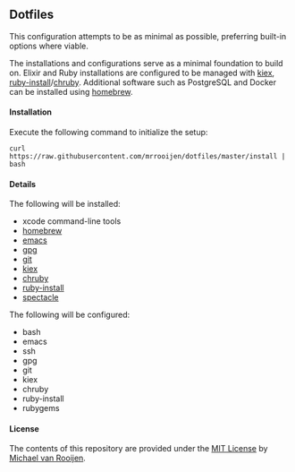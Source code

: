 ## Dotfiles

This configuration attempts to be as minimal as possible, preferring built-in options where viable.

The installations and configurations serve as a minimal foundation to build on. Elixir and Ruby installations are configured to be managed with [kiex], [ruby-install]/[chruby]. Additional software such as PostgreSQL and Docker can be installed using [homebrew].


#### Installation

Execute the following command to initialize the setup:

```
curl https://raw.githubusercontent.com/mrrooijen/dotfiles/master/install | bash
```


#### Details

The following will be installed:

- xcode command-line tools
- [homebrew]
- [emacs]
- [gpg]
- [git]
- [kiex]
- [chruby]
- [ruby-install]
- [spectacle]

The following will be configured:

- bash
- emacs
- ssh
- gpg
- git
- kiex
- chruby
- ruby-install
- rubygems


#### License

The contents of this repository are provided under the [MIT License] by [Michael van Rooijen].

[homebrew]: https://brew.sh
[emacs]: https://emacsformacosx.com
[gpg]: https://gnupg.org
[git]: https://git-scm.com
[kiex]: https://github.com/taylor/kiex
[chruby]: https://github.com/postmodern/chruby#readme
[ruby-install]: https://github.com/postmodern/ruby-install#readme
[spectacle]: https://www.spectacleapp.com
[Michael van Rooijen]: https://michael.vanrooijen.io
[MIT License]: https://github.com/mrrooijen/dotfiles/blob/master/LICENSE

